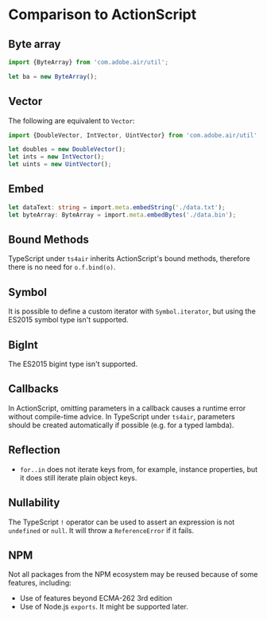 # Comparison to ActionScript

## Byte array

```typescript
import {ByteArray} from 'com.adobe.air/util';

let ba = new ByteArray();
```

## Vector

The following are equivalent to `Vector`:

```typescript
import {DoubleVector, IntVector, UintVector} from 'com.adobe.air/util';

let doubles = new DoubleVector();
let ints = new IntVector();
let uints = new UintVector();
```

## Embed

```typescript
let dataText: string = import.meta.embedString('./data.txt');
let byteArray: ByteArray = import.meta.embedBytes('./data.bin');
```

## Bound Methods

TypeScript under `ts4air` inherits ActionScript's bound methods, therefore there is no need for `o.f.bind(o)`.

## Symbol

It is possible to define a custom iterator with `Symbol.iterator`, but using the ES2015 symbol type isn't supported.

## BigInt

The ES2015 bigint type isn't supported.

## Callbacks

In ActionScript, omitting parameters in a callback causes a runtime error without compile-time advice. In TypeScript under `ts4air`, parameters should be created automatically if possible (e.g. for a typed lambda).

## Reflection

- `for..in` does not iterate keys from, for example, instance properties, but it does still iterate plain object keys.

## Nullability

The TypeScript `!` operator can be used to assert an expression is not `undefined` or `null`. It will throw a `ReferenceError` if it fails.

## NPM

Not all packages from the NPM ecosystem may be reused because of some features, including:

- Use of features beyond ECMA-262 3rd edition
- Use of Node.js `exports`. It might be supported later.